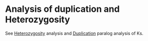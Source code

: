 # Analysis of duplication and Heterozygosity

See [Heterozygosity](Heterozygosity) analysis and [Duplication](Duplication) paralog analysis of Ks.
